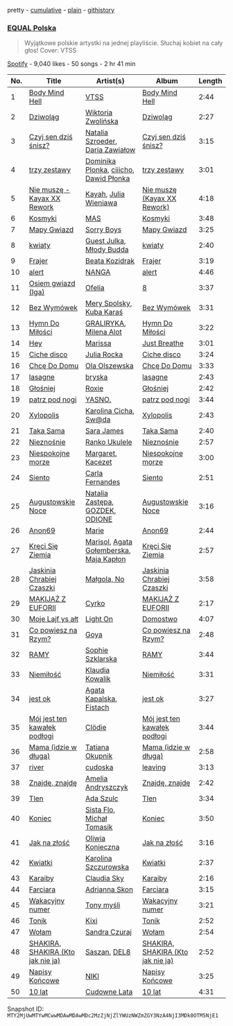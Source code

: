 pretty - [cumulative](/playlists/cumulative/37i9dQZF1DWWsiJMaq2jt5.md) - [plain](/playlists/plain/37i9dQZF1DWWsiJMaq2jt5) - [githistory](https://github.githistory.xyz/mackorone/spotify-playlist-archive/blob/main/playlists/plain/37i9dQZF1DWWsiJMaq2jt5)

### [EQUAL Polska](https://open.spotify.com/playlist/37i9dQZF1DWWsiJMaq2jt5)

> Wyjątkowe polskie artystki na jednej playliście\. Słuchaj kobiet na cały głos! Cover: VTSS

[Spotify](https://open.spotify.com/user/spotify) - 9,040 likes - 50 songs - 2 hr 41 min

| No. | Title | Artist(s) | Album | Length |
|---|---|---|---|---|
| 1 | [Body Mind Hell](https://open.spotify.com/track/30JmGKxf1oItI6lOLNNSeq) | [VTSS](https://open.spotify.com/artist/0zo109NM3S7CqHpvlXwqEN) | [Body Mind Hell](https://open.spotify.com/album/18IjZBVEOQrzENrx7012bd) | 2:44 |
| 2 | [Dziwoląg](https://open.spotify.com/track/32UXpfgM7meOgdsr0VVk61) | [Wiktoria Zwolińska](https://open.spotify.com/artist/1Dyn3KxMNqGRpIEeXekqhf) | [Dziwoląg](https://open.spotify.com/album/3BY9C6MyCIOSEUTqV4jMsv) | 2:27 |
| 3 | [Czyj sen dziś śnisz?](https://open.spotify.com/track/6CiaVTNoukwz6ahS0waf5C) | [Natalia Szroeder](https://open.spotify.com/artist/2DhJauCHKgwVilZO9A8og3), [Daria Zawiałow](https://open.spotify.com/artist/0tdKRrbItnLj40yUFi23jx) | [Czyj sen dziś śnisz?](https://open.spotify.com/album/2QWQlkOqdmUPJntJOF1Hsm) | 3:15 |
| 4 | [trzy zestawy](https://open.spotify.com/track/7vBpSqqX338PXOZqYI46XB) | [Dominika Plonka](https://open.spotify.com/artist/7CyMpvAC2CTnxaZVFh9aO8), [ciiicho](https://open.spotify.com/artist/0rQ5OCXcg33fZtgN6hv76Z), [Dawid Płonka](https://open.spotify.com/artist/6P8H6nSX040u58IuahsdvF) | [trzy zestawy](https://open.spotify.com/album/67FHY3kdtyOUEaAlnLK8EA) | 3:01 |
| 5 | [Nie muszę \- Kayax XX Rework](https://open.spotify.com/track/59gZskzy4pHLmz32pl24Sm) | [Kayah](https://open.spotify.com/artist/2v295z585SM68pluEKXKSM), [Julia Wieniawa](https://open.spotify.com/artist/1HX9uYVwH6HHGyE8xSgtUD) | [Nie muszę \(Kayax XX Rework\)](https://open.spotify.com/album/1MbeuBSvQRhQnMU0bnWifN) | 4:18 |
| 6 | [Kosmyki](https://open.spotify.com/track/3oFw7bjO6HxjVjnYZQIkVi) | [MAS](https://open.spotify.com/artist/7nMyiwlK2JwXR9FXBrOiuH) | [Kosmyki](https://open.spotify.com/album/2VCRTKaajsrRGjB5ErSEqb) | 3:48 |
| 7 | [Mapy Gwiazd](https://open.spotify.com/track/4ckaTfsoRuNmfLyyVOpT0z) | [Sorry Boys](https://open.spotify.com/artist/0WX7MXOUx7elCFdxdgvdBU) | [Mapy Gwiazd](https://open.spotify.com/album/68QXk6CEeckNeTyqZDE9T3) | 3:25 |
| 8 | [kwiaty](https://open.spotify.com/track/4pE8QK8HXPvyr9sYgVzjHP) | [Guest Julka](https://open.spotify.com/artist/7nmNPZucUmo9x6Mh5llOoZ), [Młody Budda](https://open.spotify.com/artist/1ceZGV3Fa3QfceeyiSQA4c) | [kwiaty](https://open.spotify.com/album/3JPdU8QiSl4re4xhqbTwnV) | 2:40 |
| 9 | [Frajer](https://open.spotify.com/track/76kD7vvZ9V1Y5CAizpFO4H) | [Beata Kozidrak](https://open.spotify.com/artist/0GF5CJ7nKXsMTiWHK4ZQJN) | [Frajer](https://open.spotify.com/album/3pli2dEKhakQAjUERrkfIi) | 3:19 |
| 10 | [alert](https://open.spotify.com/track/669ZVOoFg0OjYY8QFQUPVo) | [NANGA](https://open.spotify.com/artist/3wBGonHcTaPDylffjRWwGR) | [alert](https://open.spotify.com/album/0TKWnSPFvQA3guYmdFH9Wa) | 4:46 |
| 11 | [Osiem gwiazd \(Iga\)](https://open.spotify.com/track/2Oyj2iKvMyYindmnohcjq8) | [Ofelia](https://open.spotify.com/artist/0FbccBQBb69lfv4arbt6kX) | [8](https://open.spotify.com/album/0h2V1atRXlogG8xKMgPRKr) | 3:37 |
| 12 | [Bez Wymówek](https://open.spotify.com/track/6ApyzWzs3cwoi2R73AYXeT) | [Mery Spolsky](https://open.spotify.com/artist/4U3Mh4fpzJb7XD1CR1ZbDx), [Kuba Karaś](https://open.spotify.com/artist/39ycziDyXzRblGDq5L243I) | [Bez Wymówek](https://open.spotify.com/album/45K75uhE88oQn5rpO1AeuQ) | 3:31 |
| 13 | [Hymn Do Miłości](https://open.spotify.com/track/5njXm1sDqykD0rXYThei4t) | [GRALIRYKA](https://open.spotify.com/artist/2n4AGfHkzwXOLZhY5rxXLd), [Milena Alot](https://open.spotify.com/artist/32BCNofJ3hwr9PGkycC8VK) | [Hymn Do Miłości](https://open.spotify.com/album/5V7ULwj3RA9kX8ZQEZ7S9H) | 3:22 |
| 14 | [Hey](https://open.spotify.com/track/566Bj9QEqM6BNniao5yxBY) | [Marissa](https://open.spotify.com/artist/7lRC2ICJeiCyz2wSU6BVkH) | [Just Breathe](https://open.spotify.com/album/3cGOpNJyVX3PqfsITZ6oop) | 3:01 |
| 15 | [Ciche disco](https://open.spotify.com/track/07vsyFjAX1hQ10QMb2uL2X) | [Julia Rocka](https://open.spotify.com/artist/3KK1cO0sCWl01U14rS7wwN) | [Ciche disco](https://open.spotify.com/album/4VdqVX60n0ADhEluC8bYtM) | 3:24 |
| 16 | [Chcę Do Domu](https://open.spotify.com/track/4NIJNtJb4c9sysmrc7ZdO1) | [Ola Olszewska](https://open.spotify.com/artist/1YyVozTrSIYYqKGNFzBa4b) | [Chcę Do Domu](https://open.spotify.com/album/62BcU4H8GHZxJSgblicD2H) | 3:33 |
| 17 | [lasagne](https://open.spotify.com/track/4m8FboPgdXTNQXqRyM1SFG) | [bryska](https://open.spotify.com/artist/5I8Y0U8doFLVCsSY88v4Vh) | [lasagne](https://open.spotify.com/album/7lv4amDxtRi58RC6YzhAPa) | 2:43 |
| 18 | [Głośniej](https://open.spotify.com/track/71ubzukZPcaZ8An8lNYx9h) | [Roxie](https://open.spotify.com/artist/6Lf4vAUaFUR2jAsybC7cGV) | [Głośniej](https://open.spotify.com/album/5DPDWQBHfVeYfYNtFZr4Ij) | 2:42 |
| 19 | [patrz pod nogi](https://open.spotify.com/track/5jn46we4JKO1hAZMS2DP4U) | [YASNO.](https://open.spotify.com/artist/5JeULU8rnukUiPQFAA8Q24) | [patrz pod nogi](https://open.spotify.com/album/6ePK5rc2ZeLTjA1VwCo84z) | 3:44 |
| 20 | [Xylopolis](https://open.spotify.com/track/1KWCNkgC94jiA3kQjOisVZ) | [Karolina Cicha](https://open.spotify.com/artist/4I6TkWdp9SZi4Qt14cuk3w), [Sw@da](https://open.spotify.com/artist/5gRF8qKtqjvQJZ38pCsJfj) | [Xylopolis](https://open.spotify.com/album/10k5uc5xM5xMuugQhmzWVr) | 2:43 |
| 21 | [Taka Sama](https://open.spotify.com/track/7kLxT8vvX8XMtbIOKfs74H) | [Sara James](https://open.spotify.com/artist/6flsK6BZEkCqoz4t3M4oeV) | [Taka Sama](https://open.spotify.com/album/1AvO8FuqJ7qOahOHFc7BgZ) | 2:40 |
| 22 | [Nieznośnie](https://open.spotify.com/track/5mlg5zbeQnt00Ud7pkUqF0) | [Ranko Ukulele](https://open.spotify.com/artist/0tfJBHQtndZAeilrnJfJSC) | [Nieznośnie](https://open.spotify.com/album/3Pq3oQgoi2ucV2gG5YyJEG) | 2:57 |
| 23 | [Niespokojne morze](https://open.spotify.com/track/0W9IkIeEVWUYOZLzzGcXxy) | [Margaret](https://open.spotify.com/artist/6aGmKxXoKrSdovRUn8MBhZ), [Kacezet](https://open.spotify.com/artist/0UtonDPYQQEx6BFqVQfw4u) | [Niespokojne morze](https://open.spotify.com/album/1SRBrDj00eh2CQEl5JltOR) | 3:00 |
| 24 | [Siento](https://open.spotify.com/track/4oERIGB2vrJM3yF2YLA6zJ) | [Carla Fernandes](https://open.spotify.com/artist/2PowY1osU1K9Qa8d1fn0PF) | [Siento](https://open.spotify.com/album/0y7y7L5heV75GCzKCIdU5e) | 2:51 |
| 25 | [Augustowskie Noce](https://open.spotify.com/track/2ZW5fNdER3ln4iRuhmvOcL) | [Natalia Zastępa](https://open.spotify.com/artist/7bXYYWnAtHMVj0lSOHryno), [GOZDEK](https://open.spotify.com/artist/7jXhl7RYCxaMtBhOyiT0eN), [ODIONE](https://open.spotify.com/artist/1e46LgMNZmAKI9OfYcgEsH) | [Augustowskie Noce](https://open.spotify.com/album/1iCfg8qiQ0dAp7tW2YgHNe) | 3:16 |
| 26 | [Anon69](https://open.spotify.com/track/4GpepFclig4iepP4O6W2aY) | [Marie](https://open.spotify.com/artist/5o7Atiia4I0WLFuN2qAu6M) | [Anon69](https://open.spotify.com/album/0KLmaK5dUTu6X776LXjXNE) | 2:44 |
| 27 | [Kręci Się Ziemia](https://open.spotify.com/track/2lGphEfQ1hmzxPXqv2rBoP) | [Marisol](https://open.spotify.com/artist/5oBe3ZLAxyhcl6w05EnZfF), [Agata Gołemberska](https://open.spotify.com/artist/0THfPyD0S6A8fSNqg8ccwk), [Maja Kapłon](https://open.spotify.com/artist/2ioK3dP2Be01yiKYJHHBcd) | [Kręci Się Ziemia](https://open.spotify.com/album/0rUQYRTZrryAewsLBG2rvn) | 2:57 |
| 28 | [Jaskinia Chrabiej Czaszki](https://open.spotify.com/track/68bFLrKvTyFjrDIBqy1IID) | [Małgola, No](https://open.spotify.com/artist/0uzUmwzNGtiw8vzlUpWuRD) | [Jaskinia Chrabiej Czaszki](https://open.spotify.com/album/4oW213FU1FYrIj7c5cjYMJ) | 3:58 |
| 29 | [MAKIJAŻ Z EUFORII](https://open.spotify.com/track/4QEhG3hb4qTrVNA08NaYj4) | [Cyrko](https://open.spotify.com/artist/5CbbOjtGnLPHyQj6ml7WLL) | [MAKIJAŻ Z EUFORII](https://open.spotify.com/album/5rYed8fdEDlMxqgPRjMLhm) | 2:17 |
| 30 | [Moje Lajf ys ałt](https://open.spotify.com/track/5vFHcFKeiTknOETSZuZMob) | [Light On](https://open.spotify.com/artist/28YMxwKjLqEBL5VJhEDX3y) | [Domostwo](https://open.spotify.com/album/7sjye90YShKVQsXX2C2oua) | 4:07 |
| 31 | [Co powiesz na Rzym?](https://open.spotify.com/track/5tXztDP7q76LtYpkDFMqlG) | [Goya](https://open.spotify.com/artist/3ppWDN3lGw7UOGY7z2EQLB) | [Co powiesz na Rzym?](https://open.spotify.com/album/4Fwn3UZ6dQGF2LL1ZFRRu8) | 2:48 |
| 32 | [RAMY](https://open.spotify.com/track/3SVUmN795WOW0JnOcAhAvE) | [Sophie Szklarska](https://open.spotify.com/artist/09GfElZ8wfFoJyaHNbSaan) | [RAMY](https://open.spotify.com/album/58yLVeoG0iY6UpCCgJaG7b) | 3:44 |
| 33 | [Niemiłość](https://open.spotify.com/track/1qjisCpbdlu8HPH6XBW4Uw) | [Klaudia Kowalik](https://open.spotify.com/artist/48xj6VTZJbWGgs2Pt1Slkj) | [Niemiłość](https://open.spotify.com/album/70m7YHTyLQVg2m9Mqky9Q5) | 3:31 |
| 34 | [jest ok](https://open.spotify.com/track/7Mz1BrKXfJkf7DmztN3GNO) | [Agata Kapalska](https://open.spotify.com/artist/2UlooEXcaN4rgvjdlEMoBp), [Fistach](https://open.spotify.com/artist/0OonhRnVFKTmgsBFS1O1Jj) | [jest ok](https://open.spotify.com/album/71v37gqGtp5a2Q1Flzw20V) | 3:27 |
| 35 | [Mój jest ten kawałek podłogi](https://open.spotify.com/track/4ZaqHSYo2CryCEswCyLENh) | [Clödie](https://open.spotify.com/artist/7rp5EvHp460huD1jkfRM15) | [Mój jest ten kawałek podłogi](https://open.spotify.com/album/0PIWpTBH2P9Ta0s2KTn8CX) | 3:44 |
| 36 | [Mama \(idzie w długą\)](https://open.spotify.com/track/3oM0UbyyiruCVa3dhTN9YR) | [Tatiana Okupnik](https://open.spotify.com/artist/2HLC4GQ4Q1lqXb3Aa5SQPK) | [Mama \(idzie w długą\)](https://open.spotify.com/album/1OghPG2CVNMqb9u5sdPxbO) | 2:58 |
| 37 | [river](https://open.spotify.com/track/2ud9NMesiLtYwTKZAENl43) | [cudoska](https://open.spotify.com/artist/0QNMhKZVc7yO9HjBkiE2oK) | [leaving](https://open.spotify.com/album/2CzpNn4OGUXfGm3cpwekgC) | 3:13 |
| 38 | [Znajdę, znajdę](https://open.spotify.com/track/1HOXXSF6qSIeNk5Fbh5hLe) | [Amelia Andryszczyk](https://open.spotify.com/artist/58wKaNZ5iuXaeelRtHzEsk) | [Znajdę, znajdę](https://open.spotify.com/album/0W4hHhxUrUVqgDnW3KV7z5) | 2:42 |
| 39 | [Tlen](https://open.spotify.com/track/6dYnOZKeTi6DEpt9p4F6so) | [Ada Szulc](https://open.spotify.com/artist/6WhXGeSc1vAUNor5k6Vyvs) | [Tlen](https://open.spotify.com/album/4MVLZd8CBwtrFjVnOErx0C) | 3:34 |
| 40 | [Koniec](https://open.spotify.com/track/4FnCUewkUc1siPPSub0hnS) | [Sista Flo](https://open.spotify.com/artist/28NlzSpgeE46XXwdNrqfgj), [Michał Tomasik](https://open.spotify.com/artist/1DgbQGzOruHe1VhNgCXM4D) | [Koniec](https://open.spotify.com/album/13p1OPyzNWbD4Wc1KNiT9Y) | 3:50 |
| 41 | [Jak na złość](https://open.spotify.com/track/4ZkTRYEx8gdG9DOIbmBPb3) | [Oliwia Konieczna](https://open.spotify.com/artist/050r7N1PecwaxFZo8hvpjT) | [Jak na złość](https://open.spotify.com/album/4kFDWUzYArro7qhrdrEuJ5) | 3:16 |
| 42 | [Kwiatki](https://open.spotify.com/track/3gxxUYn0OKXRenMBhUJWnS) | [Karolina Szczurowska](https://open.spotify.com/artist/41qY1E3sKgPtbuz1OyAPgA) | [Kwiatki](https://open.spotify.com/album/3TM0CYNAzrNfauV1rQcpF4) | 2:37 |
| 43 | [Karaiby](https://open.spotify.com/track/7jxhwjtMXS1vZdNJsafurI) | [Claudia Sky](https://open.spotify.com/artist/75qUKj9DQUYkHecIgs8mFW) | [Karaiby](https://open.spotify.com/album/3AMfONW0ig0dr592OSrmJ5) | 2:16 |
| 44 | [Farciara](https://open.spotify.com/track/3axhh1VaqkAcgZGKc41VJC) | [Adrianna Skon](https://open.spotify.com/artist/2m5ZcwCgTHN7Ciyd7m4uDh) | [Farciara](https://open.spotify.com/album/2JYDxeVYXBRhISmeRHJYjG) | 3:15 |
| 45 | [Wakacyjny numer](https://open.spotify.com/track/0hhJMBMvXZRxEqXRY3wUQy) | [Tony myśli](https://open.spotify.com/artist/4PWvmllni6mTOnWJw0jMn8) | [Wakacyjny numer](https://open.spotify.com/album/5nWl9VP9Q4PnZZFHXkaZOR) | 3:21 |
| 46 | [Tonik](https://open.spotify.com/track/0wr20RKdd0fbmQR0dJwYfp) | [Kixi](https://open.spotify.com/artist/6mAicfExIN7O30EmhYnA1V) | [Tonik](https://open.spotify.com/album/1LbuPm7Jxk2peZl7EzWU2z) | 2:52 |
| 47 | [Wołam](https://open.spotify.com/track/5DMPvoZMwznV586iuq7yoI) | [Sandra Czuraj](https://open.spotify.com/artist/3qQDvGPGR4wGp6EcTVD3uV) | [Wołam](https://open.spotify.com/album/4bB9D9cYeMPXazoxAylZrc) | 2:54 |
| 48 | [SHAKIRA, SHAKIRA \(Kto jak nie ja\)](https://open.spotify.com/track/3h8pJFvxEtgurvFUfcBeTF) | [Saszan](https://open.spotify.com/artist/4AAUtbgySy6IcOCIVl6g5r), [DEL8](https://open.spotify.com/artist/44ZLBpCH4wK5V2rpRWPrKc) | [SHAKIRA, SHAKIRA \(Kto jak nie ja\)](https://open.spotify.com/album/6oh2Ka9kqrGZjVJrqi03us) | 2:52 |
| 49 | [Napisy Końcowe](https://open.spotify.com/track/2kmZ73lSzvXwH3gXaKGQ7k) | [NIKI](https://open.spotify.com/artist/0EbXnNYpjhTmDdvlgAa175) | [Napisy Końcowe](https://open.spotify.com/album/4gRKCn60N3UH2TuSJfpGLU) | 3:25 |
| 50 | [10 lat](https://open.spotify.com/track/6JVyEerxI7ossjhRFl5ek7) | [Cudowne Lata](https://open.spotify.com/artist/0e3JhHef9mrLSetLvdbJxf) | [10 lat](https://open.spotify.com/album/68e0w4nbuuaAEJl3RFjtPr) | 4:31 |

Snapshot ID: `MTY2MjUwMTYwMCwwMDAwMDAwMDc2MzZjNjZlYWUzNWZmZGY3NzA4NjI3MDk0OTM5NjE1`
